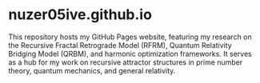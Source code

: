 # nuzer05ive.github.io
This repository hosts my GitHub Pages website, featuring my research on the Recursive Fractal Retrograde Model (RFRM), Quantum Relativity Bridging Model (QRBM), and harmonic optimization frameworks. It serves as a hub for my work on recursive attractor structures in prime number theory, quantum mechanics, and general relativity.
